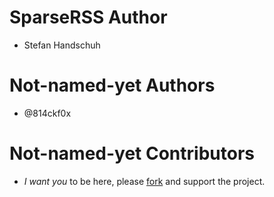 # SparseRSS Author

- Stefan Handschuh

# Not-named-yet Authors

- @814ckf0x

# Not-named-yet Contributors

- *I want you* to be here, please [fork](https://github.com/814ckf0x/sparserss/fork)
  and support the project.
